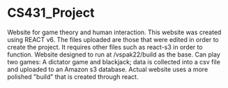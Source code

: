 # CS431_Project
Website for game theory and human interaction.
This website was created using REACT v6. The files uploaded are those that were edited in order to create the project. It requires other files such as react-s3 in order to function.
Website designed to run at /vspak22/build as the base.
Can play two games: A dictator game and blackjack; data is collected into a csv file and uploaded to an Amazon s3 database.
Actual website uses a more polished "build" that is created through react.
